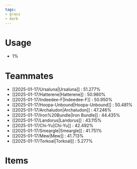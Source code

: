 ```yaml
---
tags:
- grass
- dark
---
```

# Usage
- 1%
# Teammates
- [[2025-01-17/Ursaluna|Ursaluna]] : 51.277%
- [[2025-01-17/Hatterene|Hatterene]] : 50.980%
- [[2025-01-17/Indeedee-F|Indeedee-F]] : 50.950%
- [[2025-01-17/Hoopa-Unbound|Hoopa-Unbound]] : 50.481%
- [[2025-01-17/Archaludon|Archaludon]] : 47.246%
- [[2025-01-17/Iron%20Bundle|Iron Bundle]] : 44.435%
- [[2025-01-17/Landorus|Landorus]] : 43.115%
- [[2025-01-17/Chi-Yu|Chi-Yu]] : 42.492%
- [[2025-01-17/Smeargle|Smeargle]] : 41.751%
- [[2025-01-17/Mew|Mew]] : 41.713%
- [[2025-01-17/Torkoal|Torkoal]] : 5.277%
# Items